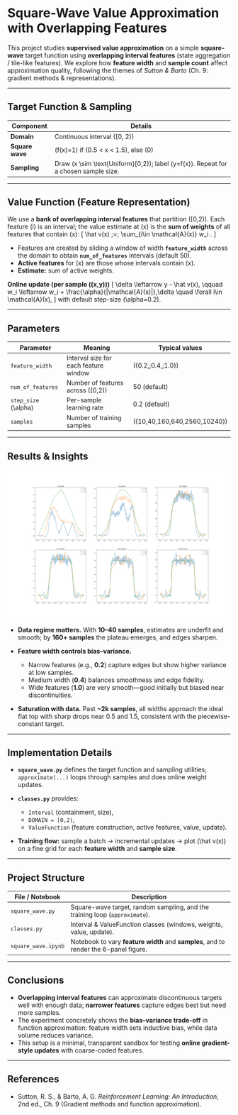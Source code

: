 # **Square-Wave Value Approximation with Overlapping Features**

This project studies **supervised value approximation** on a simple **square-wave** target function using **overlapping interval features** (state aggregation / tile-like features). We explore how **feature width** and **sample count** affect approximation quality, following the themes of *Sutton & Barto* (Ch. 9: gradient methods & representations).

---

## **Target Function & Sampling**

| Component       | Details                                                                              |
| --------------- | ------------------------------------------------------------------------------------ |
| **Domain**      | Continuous interval ([0, 2))                                                         |
| **Square wave** | (f(x)=1) if (0.5 < x < 1.5), else (0)                                                |
| **Sampling**    | Draw (x \sim \text{Uniform}[0,2)); label (y=f(x)). Repeat for a chosen sample size.  |

---

## **Value Function (Feature Representation)**

We use a **bank of overlapping interval features** that partition ([0,2)). Each feature (i) is an interval; the value estimate at (x) is the **sum of weights** of all features that contain (x):
[
\hat v(x) ;=; \sum_{i\in \mathcal{A}(x)} w_i .
]

* Features are created by sliding a window of width **`feature_width`** across the domain to obtain **`num_of_features`** intervals (default 50). 
* **Active features** for (x) are those whose intervals contain (x). 
* **Estimate:** sum of active weights. 

**Online update (per sample ((x,y)))**
[
\delta \leftarrow y - \hat v(x), \qquad
w_i \leftarrow w_i + \frac{\alpha}{|\mathcal{A}(x)|},\delta \quad \forall i\in \mathcal{A}(x),
]
with default step-size (\alpha=0.2).  

---

## **Parameters**

| Parameter            | Meaning                               | Typical values               |
| -------------------- | ------------------------------------- | ---------------------------- |
| `feature_width`      | Interval size for each feature window | ({0.2,;0.4,;1.0})            |
| `num_of_features`    | Number of features across ([0,2))     | 50 (default)                 |
| `step_size` (\alpha) | Per-sample learning rate              | 0.2 (default)                |
| `samples`            | Number of training samples            | ({10,40,160,640,2560,10240}) |

---

## **Results & Insights**

<img src="generated_images/figure_9_8.png" alt="Square-wave approximation across sample sizes and feature widths" width="900">

* **Data regime matters.** With **10–40 samples**, estimates are underfit and smooth; by **160+ samples** the plateau emerges, and edges sharpen.
* **Feature width controls bias–variance.**

  * Narrow features (e.g., **0.2**) capture edges but show higher variance at low samples.
  * Medium width (**0.4**) balances smoothness and edge fidelity.
  * Wide features (**1.0**) are very smooth—good initially but biased near discontinuities.
* **Saturation with data.** Past **~2k samples**, all widths approach the ideal flat top with sharp drops near 0.5 and 1.5, consistent with the piecewise-constant target.

---

## **Implementation Details**

* **`square_wave.py`** defines the target function and sampling utilities; `approximate(...)` loops through samples and does online weight updates.  
* **`classes.py`** provides:

  * `Interval` (containment, size),
  * `DOMAIN = [0,2)`,
  * `ValueFunction` (feature construction, active features, value, update).   
* **Training flow:** sample a batch → incremental updates → plot (\hat v(x)) on a fine grid for each **feature width** and **sample size**.

---

## **Project Structure**

| File / Notebook                   | Description                                                                           |
| --------------------------------- | ------------------------------------------------------------------------------------- |
| `square_wave.py`                  | Square-wave target, random sampling, and the training loop (`approximate`).           |
| `classes.py`                      | Interval & ValueFunction classes (windows, weights, value, update).                   |
| `square_wave.ipynb`               | Notebook to vary **feature width** and **samples**, and to render the 6-panel figure. |

---

## **Conclusions**

* **Overlapping interval features** can approximate discontinuous targets well with enough data; **narrower features** capture edges best but need more samples.
* The experiment concretely shows the **bias–variance trade-off** in function approximation: feature width sets inductive bias, while data volume reduces variance.
* This setup is a minimal, transparent sandbox for testing **online gradient-style updates** with coarse-coded features.

---

## **References**

* Sutton, R. S., & Barto, A. G. *Reinforcement Learning: An Introduction*, 2nd ed., Ch. 9 (Gradient methods and function approximation).
